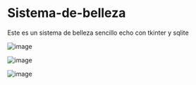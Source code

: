 # Sistema-de-belleza
Este es un sistema de belleza sencillo echo con tkinter y sqlite

![image](https://github.com/user-attachments/assets/261ae14a-17ff-44a0-8bb9-2a933ee51b8d)

![image](https://github.com/user-attachments/assets/4add25e8-067d-4ad2-bb52-b6a33222aa9f)


![image](https://github.com/user-attachments/assets/933278f9-26c8-4a95-86cb-45b3656c60a9)







